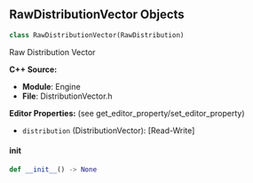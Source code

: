 ## RawDistributionVector Objects

```python
class RawDistributionVector(RawDistribution)
```

Raw Distribution Vector

**C++ Source:**

- **Module**: Engine
- **File**: DistributionVector.h

**Editor Properties:** (see get_editor_property/set_editor_property)

- ``distribution`` (DistributionVector):  [Read-Write]

<a id="unreal.RawDistributionVector.__init__"></a>

#### __init__

```python
def __init__() -> None
```

<a id="unreal.RawDistributionFloat"></a>